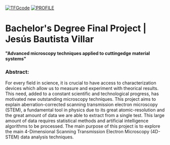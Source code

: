 [![TFGcode](https://img.shields.io/badge/TFG_code%20-%23323330.svg?&style=for-the-badge&logo=repositório&logoColor=black&color=257d00)](https://github.com/jesusBV20/STEM_methods)
[![PROFILE](https://img.shields.io/badge/profile%20-%23323330.svg?&style=for-the-badge&logo=perfil&logoColor=black&color=00326b)](https://github.com/jesusBV20)

# Bachelor's Degree Final Project | Jesús Bautista Villar
**"Advanced microscopy techniques applied to cuttingedge material systems"**

### Abstract:

For every field in science, it is crucial to have access to characterization devices which allow us to measure and experiment with theorical results. This need, added to a constant scientific and technological progress, has motivated new outstanding microscopy techniques. This project aims to explain aberration-corrected scanning transmission electron microscopy (STEM), a fundamental tool in physics due to its great atomic-resolution and the great amount of data we are able to extract from a single test. This large amount of data requires statistical methods and artificial intelligence algorithms to be processed. The main purpose of this project is to explore the main 4-Dimensional Scanning Transmission Electron Microscopy (4D-STEM) data analysis techniques.

